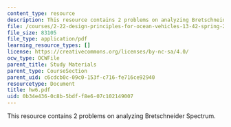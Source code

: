 ```yaml
---
content_type: resource
description: This resource contains 2 problems on analyzing Bretschneider Spectrum.
file: /courses/2-22-design-principles-for-ocean-vehicles-13-42-spring-2005/0b34e4360c8b5bdff8e607c102149007_hw6.pdf
file_size: 83105
file_type: application/pdf
learning_resource_types: []
license: https://creativecommons.org/licenses/by-nc-sa/4.0/
ocw_type: OCWFile
parent_title: Study Materials
parent_type: CourseSection
parent_uid: c6cdcb0c-09c0-153f-c716-fe716ce92940
resourcetype: Document
title: hw6.pdf
uid: 0b34e436-0c8b-5bdf-f8e6-07c102149007
---
```

This resource contains 2 problems on analyzing Bretschneider Spectrum.
